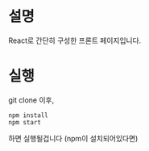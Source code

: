 # 설명

React로 간단히 구성한 프론트 페이지입니다.

# 실행

git clone 이후,

```
npm install
npm start
```
하면 실행될겁니다 (npm이 설치되어있다면)

